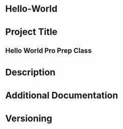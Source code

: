# Hello-World
# Project Title
## Hello World Pro Prep Class
# Description
# Additional Documentation
# Versioning
